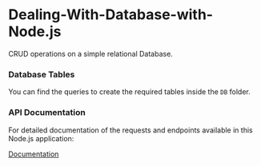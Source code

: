 # Dealing-With-Database-with-Node.js

CRUD operations on a simple relational Database.

### Database Tables

You can find the queries to create the required tables inside the `DB` folder.

### API Documentation

For detailed documentation of the requests and endpoints available in this Node.js application:

[Documentation](https://documenter.getpostman.com/view/28416524/2s946h9CY2)
